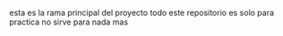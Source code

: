 esta es la rama principal del proyecto
todo este repositorio es solo para practica no sirve para nada mas

